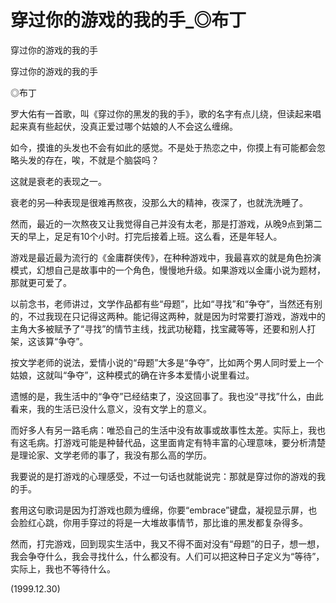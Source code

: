 # 穿过你的游戏的我的手_◎布丁

穿过你的游戏的我的手

穿过你的游戏的我的手

◎布丁

罗大佑有一首歌，叫《穿过你的黑发的我的手》，歌的名字有点儿绕，但读起来唱起来真有些起伏，没真正爱过哪个姑娘的人不会这么缠绵。

如今，摸谁的头发也不会有如此的感觉。不是处于热恋之中，你摸上有可能都会忽略头发的存在，唉，不就是个脑袋吗？

这就是衰老的表现之一。

衰老的另—种表现是很难再熬夜，没那么大的精神，夜深了，也就洗洗睡了。

然而，最近的一次熬夜又让我觉得自己并没有太老，那是打游戏，从晚9点到第二天的早上，足足有10个小时。打完后接着上班。这么看，还是年轻人。

游戏是最近最为流行的《金庸群侠传》，在种种游戏中，我最喜欢的就是角色扮演模式，幻想自己是故事中的一个角色，慢慢地升级。如果游戏以金庸小说为题材，那就更可爱了。

以前念书，老师讲过，文学作品都有些“母题”，比如“寻找”和“争夺”，当然还有别的，不过我现在只记得这两种。能记得这两种，就是因为时常要打游戏，游戏中的主角大多被赋予了“寻找”的情节主线，找武功秘籍，找宝藏等等，还要和别人打架，这该算“争夺”。

按文学老师的说法，爱情小说的“母题”大多是“争夺”，比如两个男人同时爱上一个姑娘，这就叫“争夺”，这种模式的确在许多本爱情小说里看过。

遗憾的是，我生活中的“争夺”已经结束了，没这回事了。我也没“寻找”什么，由此看来，我的生活已没什么意义，没有文学上的意义。

而好多人有另一路毛病：唯恐自己的生活中没有故事或故事性太差。实际上，我也有这毛病。打游戏可能是种替代品，这里面肯定有特丰富的心理意味，要分析清楚是理论家、文学老师的事了，我没有那么高的学历。

我要说的是打游戏的心理感受，不过一句话也就能说完：那就是穿过你的游戏的我的手。

套用这句歌词是因为打游戏也颇为缠绵，你要“embrace”键盘，凝视显示屏，也会脸红心跳，你用手穿过的将是一大堆故事情节，那比谁的黑发都复杂得多。

然而，打完游戏，回到现实生活中，我又不得不面对没有“母题”的日子，想一想，我会争夺什么，我会寻找什么，什么都没有。人们可以把这种日子定义为“等待”，实际上，我也不等待什么。

(1999.12.30)